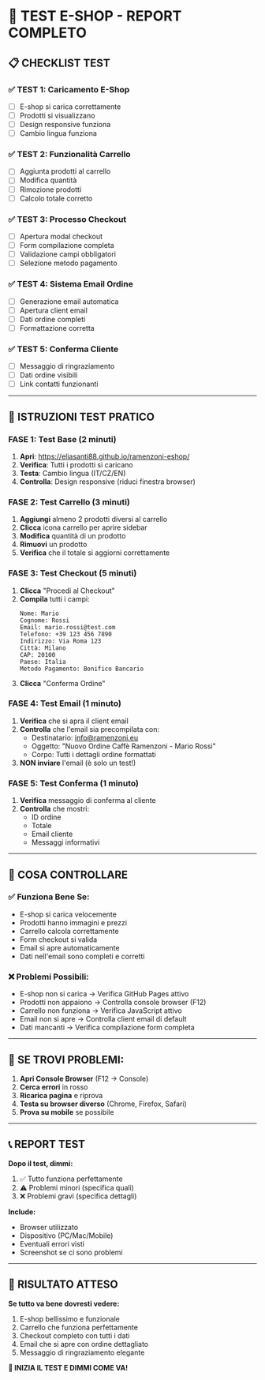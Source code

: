 # 🧪 TEST E-SHOP - REPORT COMPLETO

## 📋 **CHECKLIST TEST**

### **✅ TEST 1: Caricamento E-Shop**
- [ ] E-shop si carica correttamente
- [ ] Prodotti si visualizzano
- [ ] Design responsive funziona
- [ ] Cambio lingua funziona

### **✅ TEST 2: Funzionalità Carrello**
- [ ] Aggiunta prodotti al carrello
- [ ] Modifica quantità
- [ ] Rimozione prodotti
- [ ] Calcolo totale corretto

### **✅ TEST 3: Processo Checkout**
- [ ] Apertura modal checkout
- [ ] Form compilazione completa
- [ ] Validazione campi obbligatori
- [ ] Selezione metodo pagamento

### **✅ TEST 4: Sistema Email Ordine**
- [ ] Generazione email automatica
- [ ] Apertura client email
- [ ] Dati ordine completi
- [ ] Formattazione corretta

### **✅ TEST 5: Conferma Cliente**
- [ ] Messaggio di ringraziamento
- [ ] Dati ordine visibili
- [ ] Link contatti funzionanti

---

## 🎯 **ISTRUZIONI TEST PRATICO**

### **FASE 1: Test Base (2 minuti)**
1. **Apri**: https://eliasanti88.github.io/ramenzoni-eshop/
2. **Verifica**: Tutti i prodotti si caricano
3. **Testa**: Cambio lingua (IT/CZ/EN)
4. **Controlla**: Design responsive (riduci finestra browser)

### **FASE 2: Test Carrello (3 minuti)**
1. **Aggiungi** almeno 2 prodotti diversi al carrello
2. **Clicca** icona carrello per aprire sidebar
3. **Modifica** quantità di un prodotto
4. **Rimuovi** un prodotto
5. **Verifica** che il totale si aggiorni correttamente

### **FASE 3: Test Checkout (5 minuti)**
1. **Clicca** "Procedi al Checkout"
2. **Compila** tutti i campi:
   ```
   Nome: Mario
   Cognome: Rossi
   Email: mario.rossi@test.com
   Telefono: +39 123 456 7890
   Indirizzo: Via Roma 123
   Città: Milano
   CAP: 20100
   Paese: Italia
   Metodo Pagamento: Bonifico Bancario
   ```
3. **Clicca** "Conferma Ordine"

### **FASE 4: Test Email (1 minuto)**
1. **Verifica** che si apra il client email
2. **Controlla** che l'email sia precompilata con:
   - Destinatario: info@ramenzoni.eu
   - Oggetto: "Nuovo Ordine Caffè Ramenzoni - Mario Rossi"
   - Corpo: Tutti i dettagli ordine formattati
3. **NON inviare** l'email (è solo un test!)

### **FASE 5: Test Conferma (1 minuto)**
1. **Verifica** messaggio di conferma al cliente
2. **Controlla** che mostri:
   - ID ordine
   - Totale
   - Email cliente
   - Messaggi informativi

---

## 🚨 **COSA CONTROLLARE**

### **✅ Funziona Bene Se:**
- E-shop si carica velocemente
- Prodotti hanno immagini e prezzi
- Carrello calcola correttamente
- Form checkout si valida
- Email si apre automaticamente
- Dati nell'email sono completi e corretti

### **❌ Problemi Possibili:**
- E-shop non si carica → Verifica GitHub Pages attivo
- Prodotti non appaiono → Controlla console browser (F12)
- Carrello non funziona → Verifica JavaScript attivo
- Email non si apre → Controlla client email di default
- Dati mancanti → Verifica compilazione form completa

---

## 🔧 **SE TROVI PROBLEMI:**

1. **Apri Console Browser** (F12 → Console)
2. **Cerca errori** in rosso
3. **Ricarica pagina** e riprova
4. **Testa su browser diverso** (Chrome, Firefox, Safari)
5. **Prova su mobile** se possibile

---

## 📞 **REPORT TEST**

**Dopo il test, dimmi:**
1. ✅ Tutto funziona perfettamente
2. ⚠️ Problemi minori (specifica quali)
3. ❌ Problemi gravi (specifica dettagli)

**Include:**
- Browser utilizzato
- Dispositivo (PC/Mac/Mobile)
- Eventuali errori visti
- Screenshot se ci sono problemi

---

## 🎉 **RISULTATO ATTESO**

**Se tutto va bene dovresti vedere:**
1. E-shop bellissimo e funzionale
2. Carrello che funziona perfettamente
3. Checkout completo con tutti i dati
4. Email che si apre con ordine dettagliato
5. Messaggio di ringraziamento elegante

**🚀 INIZIA IL TEST E DIMMI COME VA!**
